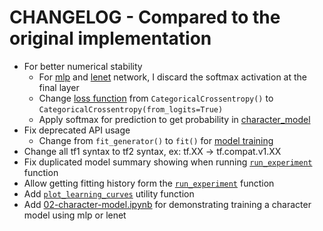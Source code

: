# CHANGELOG - Compared to the original implementation

- For better numerical stability
    - For [mlp](text_recognizer/networks/mlp.py) and [lenet](text_recognizer/networks/lenet.py) network, I discard the softmax activation at the final layer
    - Change [loss function](text_recognizer/models/base.py) from `CategoricalCrossentropy()` to `CategoricalCrossentropy(from_logits=True)`
    - Apply softmax for prediction to get probability in [character_model](text_recognizer/models/character_model.py)
- Fix deprecated API usage
    - Change from `fit_generator()` to `fit()` for [model training](text_recognizer/models/base.py)
- Change all tf1 syntax to tf2 syntax, ex: tf.XX -> tf.compat.v1.XX
- Fix duplicated model summary showing when running [`run_experiment`](training/run_experiment.py) function
- Allow getting fitting history form the [`run_experiment`](training/run_experiment.py) function
- Add [`plot_learning_curves`](training/util.py) utility function
- Add [02-character-model.ipynb](notebooks/02-character-model.ipynb) for demonstrating training a character model using mlp or lenet